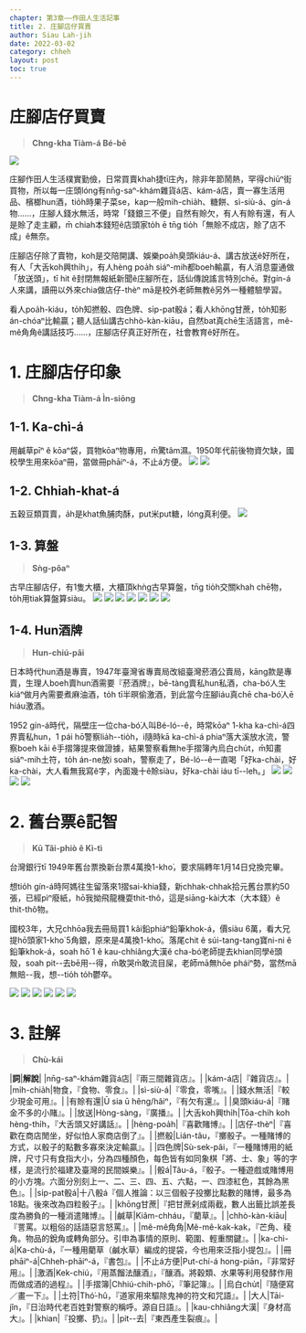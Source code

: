 ```yaml
---
chapter: 第3章——作田人生活記事
title: 2. 庄腳店仔買賣
author: Siau Lah-jih
date: 2022-03-02
category: chheh
layout: post
toc: true
---
```


# 庄腳店仔買賣
> **Chng-kha Tiàm-á Bé-bē**

![](../too5/06/6-4-1.庄腳店仔.jpg)

庄腳作田人生活樸實勤儉，日常買賣khah捷tī庄內，除非年節鬧熱，罕得chiūⁿ街買物，所以每一庄頭lóng有nn̄g-saⁿ-khám雜貨á店、kám-á店，賣一寡生活用品、檳榔hun酒，tio̍h時果子菜se，kap一般mi̍h-chia̍h、糖餅、sì-siù-á、gín-á物‥‥‥，庄腳人錢水無活，時常「錢銀三不便」自然有賒欠，有人有賒有還，有人是賒了走主顧，m̄ chiah本錢短ê店頭家to̍h ē tn̄g tio̍h「無賒不成店，賒了店不成」ê無奈。

庄腳店仔除了賣物，koh是交陪開講、娛樂poa̍h臭頭kiáu-á、講古放送ê好所在，有人「大舌koh興thi̍h」，有人hèng poa̍h siáⁿ-mih都boeh輸贏，有人消息靈通做「放送頭」，tī hit ê封閉無報紙新聞ê庄腳所在，話仙傳說謠言特別chē。對gín-á人來講，讀冊以外來chia做店仔-thèⁿ mā是校外老師無教ê另外一種體驗學習。

看人poa̍h-kiáu，to̍h知撚骰、四色牌、si̍p-pat骰á；看人khōng甘蔗，to̍h知影án-chóaⁿ比輸贏；聽人話仙講古chhò-kàn-kiāu，自然bat真chē生活語言，mê-mê角角ê講話技巧‥‥‥，庄腳店仔真正好所在，社會教育ê好所在。

# 1. 庄腳店仔印象
> **Chng-kha Tiàm-á Ìn-siōng**
## 1-1. Ka-chì-á

用鹹草pīⁿ ê kōaⁿ袋，買物kōaⁿ物專用，m̄驚tâm濕。1950年代前後物資欠缺，國校學生用來kōaⁿ冊，當做冊phāiⁿ-á，不止á方便。
![](../too5/06/6-4-1-1.茭薦仔.jpg)
![](../too5/06/6-4-1-2.茭薦仔.jpg)

## 1-2. Chhiah-khat-á

五穀豆類買賣，a̍h是khat魚脯肉酥，put米put糖，lóng真利便。
![](../too5/06/6-4-2-1.米挑.jpg)

## 1-3. 算盤
> **Sǹg-pôaⁿ**

古早庄腳店仔，有1隻大櫃，大櫃頂khǹg古早算盤，tn̄g tio̍h交關khah chē物，to̍h用tiak算盤算siàu。
![](../too5/06/6-7-1.算盤.jpg)
![](../too5/06/6-7-2.算盤.jpg)
![](../too5/06/6-7-3.算盤.jpg)
![](../too5/06/6-7-4.算盤.jpg)
![](../too5/06/6-7-5.算盤.jpg)
![](../too5/06/6-7-6.算盤.jpg)
![](../too5/06/6-7-7.算盤.jpg)

## 1-4. Hun酒牌
> **Hun-chiú-pâi**

日本時代hun酒是專賣，1947年臺灣省專賣局改組臺灣菸酒公賣局，kāng款是專賣，生理人boeh賣hun酒需要『菸酒牌』，bē-tàng賣私hun私酒，cha-bó͘人生kiáⁿ做月內需要煮麻油酒，to̍h tī半暝偷激酒，到此當今庄腳iáu真chē cha-bó͘人ē hiáu激酒。

1952 gín-á時代，隔壁庄一位cha-bó͘人叫Bé-ló--ê，時常kōaⁿ 1-kha ka-chì-á四界賣私hun，1 pái hō͘警察lia̍h--tio̍h，i隨時kā ka-chì-á phiaⁿ落大溪放水流，警察boeh kāi ê手摺簿提來做證據，結果警察看無he手摺簿內烏白chu̍t，m̄知畫siáⁿ-mih土符，to̍h án-ne放i soah，警察走了，Bé-ló--ê一直喝「好ka-chài，好ka-chài，大人看無我寫ê字，內面幾十ê賒siàu，好ka-chài iáu tī--leh。」
![](../too5/06/6-5-1.菸酒牌.jpg)
![](../too5/06/6-5-2.菸酒牌.jpg)
![](../too5/06/6-5-3.掛牌香煙.jpg)
![](../too5/06/6-5-4.商品掛牌.jpg)

# 2. 舊台票ê記智
> **Kū Tâi-phiò ê Kì-tì**

台灣銀行tī 1949年舊台票換新台票4萬換1-kho͘，要求隔轉年1月14日兌換完畢。

想tio̍h gín-á時阿媽往生留落來1摺sai-khia錢，新chhak-chhak拾元舊台票約50張，已經pìⁿ廢紙，hō͘我拗飛龍機耍thit-thô，這是siāng-kài大本（大本錢）ê thit-thô物。

國校3年，大兄chhōa我去冊局買1 kâi鉛phiáⁿ鉛筆khok-á，價siàu 6萬，看大兄提hō͘頭家1-kho͘ 5角銀，原來是4萬換1-kho͘。落尾chit ê súi-tang-tang寶ni-ni ê鉛筆khok-á，soah hō͘ 1 ê kau-chhiâng大漢ê cha-bó͘老師提去khian同學ê頭殼，soah pit--去bē用--得，m̄敢哭m̄敢流目屎，老師mā無hōe pháiⁿ勢，當然mā無賠--我，想--tio̍h to̍h鬱卒。

![](../too5/06/6-8-1.舊台票.jpg)
![](../too5/06/6-8-2.舊台票.jpg) 
![](../too5/06/6-8-3.舊台票五分.jpg)
![](../too5/06/6-8-4.舊台票5角.jpg)
![](../too5/06/6-8-5.舊台票.jpg)
![](../too5/06/6-8-6.舊台票壹百圓.jpg)


# 3. 註解
> **Chù-kái**

|**詞**|**解說**|
|nn̄g-saⁿ-khám雜貨á店|『兩三間雜貨店』。|
|kám-á店|『雜貨店』。|
|mi̍h-chia̍h|物食，『食物、零食』。|
|sì-siù-á|『零食，零嘴』。|
|錢水無活|『較少現金可用』。|
|有賒有還|Ū sia ū hêng/hâiⁿ，『有欠有還』。|
|臭頭kiáu-á|『賭金不多的小賭』。|
|放送|Hòng-sàng，『廣播』。|
|大舌koh興thi̍h|Tōa-chi̍h koh hèng-thi̍h，『大舌頭又好講話』。|
|hèng-poa̍h|『喜歡賭博』。|
|店仔-thèⁿ|『喜歡在商店閒坐，好似怕人家商店倒了』。|
|撚骰|Lián-tâu，『擲骰子。一種賭博的方式，以骰子的點數多寡來決定輸贏』。|
|四色牌|Sù-sek-pâi，『一種賭博用的紙牌，尺寸只有食指大小，分為四種顏色，每色皆有如同象棋「將、士、象」等的字樣，是流行於福建及臺灣的民間娛樂』。|
|骰á|Tâu-á，『骰子。一種遊戲或賭博用的小方塊。六面分別刻上一、二、三、四、五、六點，一、四漆紅色，其餘為黑色』。|
|si̍p-pat骰á|十八骰á『個人推論：以三個骰子投擲比點數的賭博，最多為18點。後來改為四粒骰子』。|
|khōng甘蔗|『把甘蔗剁成兩截，數人出籤比誤差長度為勝負的一種消遣賭博』。|
|鹹草|Kiâm-chháu，『藺草』。|
|chhò-kàn-kiāu|『詈罵。以粗俗的話語惡言怒罵』。|
|mê-mê角角|Mê-mê-kak-kak，『芒角、稜角。物品的銳角或轉角部分。引申為事情的原則、範圍、輕重關鍵』。|
|ka-chì-á|Ka-chù-á，『一種用藺草（鹹水草）​編成的提袋，今也用來泛指小提包』。|
|冊phāiⁿ-á|Chheh-phāiⁿ-á，『書包』。|
|不止á方便|Put-chí-á hong-piān，『非常好用』。|
|激酒|Kek-chiú，『用蒸餾法釀酒』，『釀酒。將穀類、水果等利用發酵作用而做成酒的過程』。|
|手摺簿|Chhiú-chih-phō͘，『筆記簿』。|
|烏白chu̍t|『隨便寫／畫一下』。|
|土符|Thó͘-hû，『道家用來驅除鬼神的符文和咒語』。|
|大人|Tāi-jîn，『日治時代老百姓對警察的稱呼。源自日語』。|
|kau-chhiâng大漢|『身材高大』。|
|khian|『投擲、扔』。|
|pit--去|『東西產生裂痕』。|
